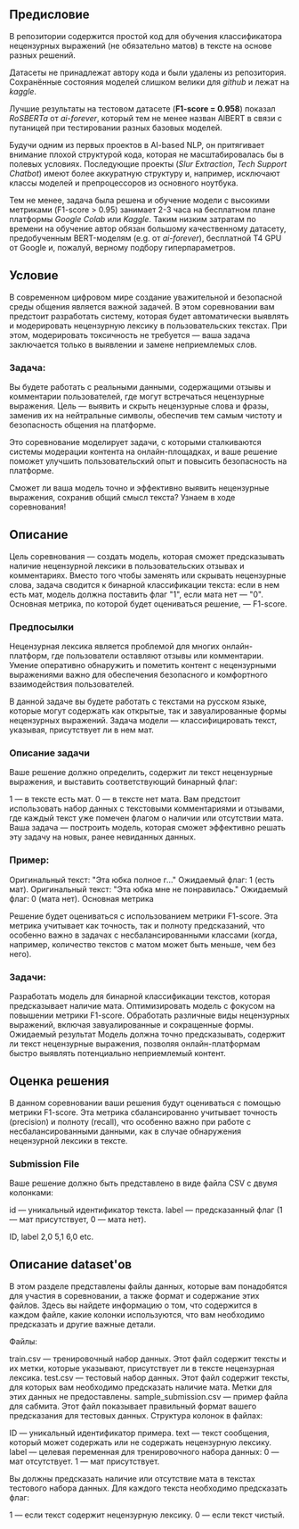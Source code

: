 ## Предисловие

В репозитории содержится простой код для обучения классификатора нецензурных выражений (не обязательно матов) 
в тексте на основе разных решений.

Датасеты не принадлежат автору кода и были удалены из репозитория. Сохранённые состояния моделей слишком велики для 
*github* и лежат на *kaggle*.

Лучшие результаты на тестовом датасете (**F1-score = 0.958**) показал *RoSBERTa* от *ai-forever*, который тем не менее
назван AlBERT в связи с путаницей при тестировании разных базовых моделей.

Будучи одним из первых проектов в AI-based NLP, он притягивает внимание плохой структурой кода, которая не
масштабировалась бы в полевых условиях. Последующие проекты (*Slur Extraction*, *Tech Support Chatbot*) имеют 
более аккуратную структуру и, например, исключают классы моделей и препроцессоров из основного ноутбука.

Тем не менее, задача была решена и обучение модели с высокими метриками (F1-score > 0.95) занимает 2-3 часа
на бесплатном плане платформы *Google Colab* или *Kaggle*. Таким низким затратам по времени на обучение автор обязан
большому качественному датасету, предобученным BERT-моделям (e.g. от *ai-forever*), бесплатной T4 GPU от Google и,
пожалуй, верному подбору гиперпараметров.

## Условие

В современном цифровом мире создание уважительной и безопасной среды общения является важной задачей. В этом соревновании вам предстоит разработать систему, которая будет автоматически выявлять и модерировать нецензурную лексику в пользовательских текстах. При этом, модерировать токсичность не требуется — ваша задача заключается только в выявлении и замене неприемлемых слов.

### Задача:
Вы будете работать с реальными данными, содержащими отзывы и комментарии пользователей, где могут встречаться нецензурные выражения. Цель — выявить и скрыть нецензурные слова и фразы, заменив их на нейтральные символы, обеспечив тем самым чистоту и безопасность общения на платформе.

Это соревнование моделирует задачи, с которыми сталкиваются системы модерации контента на онлайн-площадках, и ваше решение поможет улучшить пользовательский опыт и повысить безопасность на платформе.

Сможет ли ваша модель точно и эффективно выявить нецензурные выражения, сохранив общий смысл текста? Узнаем в ходе соревнования!

## Описание

Цель соревнования — создать модель, которая сможет предсказывать наличие нецензурной лексики в пользовательских отзывах и комментариях. Вместо того чтобы заменять или скрывать нецензурные слова, задача сводится к бинарной классификации текста: если в нем есть мат, модель должна поставить флаг "1", если мата нет — "0". Основная метрика, по которой будет оцениваться решение, — F1-score.

### Предпосылки

Нецензурная лексика является проблемой для многих онлайн-платформ, где пользователи оставляют отзывы или комментарии. Умение оперативно обнаружить и пометить контент с нецензурными выражениями важно для обеспечения безопасного и комфортного взаимодействия пользователей.

В данной задаче вы будете работать с текстами на русском языке, которые могут содержать как открытые, так и завуалированные формы нецензурных выражений. Задача модели — классифицировать текст, указывая, присутствует ли в нем мат.

### Описание задачи

Ваше решение должно определить, содержит ли текст нецензурные выражения, и выставить соответствующий бинарный флаг:

1 — в тексте есть мат.
0 — в тексте нет мата.
Вам предстоит использовать набор данных с текстовыми комментариями и отзывами, где каждый текст уже помечен флагом о наличии или отсутствии мата. Ваша задача — построить модель, которая сможет эффективно решать эту задачу на новых, ранее невиданных данных.

### Пример:

Оригинальный текст: "Эта юбка полное г…"
Ожидаемый флаг: 1 (есть мат).
Оригинальный текст: "Эта юбка мне не понравилась."
Ожидаемый флаг: 0 (мата нет).
Основная метрика

Решение будет оцениваться с использованием метрики F1-score. Эта метрика учитывает как точность, так и полноту предсказаний, что особенно важно в задачах с несбалансированными классами (когда, например, количество текстов с матом может быть меньше, чем без него).

### Задачи:

Разработать модель для бинарной классификации текстов, которая предсказывает наличие мата.
Оптимизировать модель с фокусом на повышении метрики F1-score.
Обработать различные виды нецензурных выражений, включая завуалированные и сокращенные формы.
Ожидаемый результат
Модель должна точно предсказывать, содержит ли текст нецензурные выражения, позволяя онлайн-платформам быстро выявлять потенциально неприемлемый контент.

## Оценка решения

В данном соревновании ваши решения будут оцениваться с помощью метрики F1-score. Эта метрика сбалансированно учитывает точность (precision) и полноту (recall), что особенно важно при работе с несбалансированными данными, как в случае обнаружения нецензурной лексики в тексте.

### Submission File
Ваше решение должно быть представлено в виде файла CSV с двумя колонками:

id — уникальный идентификатор текста.
label — предсказанный флаг (1 — мат присутствует, 0 — мата нет).

ID, label
2,0
5,1
6,0
etc.

## Описание dataset'ов

В этом разделе представлены файлы данных, которые вам понадобятся для участия в соревновании, а также формат и содержание этих файлов. Здесь вы найдете информацию о том, что содержится в каждом файле, какие колонки используются, что вам необходимо предсказать и другие важные детали.

Файлы:

train.csv — тренировочный набор данных. Этот файл содержит тексты и их метки, которые указывают, присутствует ли в тексте нецензурная лексика.
test.csv — тестовый набор данных. Этот файл содержит тексты, для которых вам необходимо предсказать наличие мата. Метки для этих данных не предоставлены.
sample_submission.csv — пример файла для сабмита. Этот файл показывает правильный формат вашего предсказания для тестовых данных.
Структура колонок в файлах:

ID — уникальный идентификатор примера.
text — текст сообщения, который может содержать или не содержать нецензурную лексику.
label — целевая переменная для тренировочного набора данных:
0 — мат отсутствует.
1 — мат присутствует.

Вы должны предсказать наличие или отсутствие мата в текстах тестового набора данных. Для каждого текста необходимо предсказать флаг:

1 — если текст содержит нецензурную лексику.
0 — если текст чистый.
